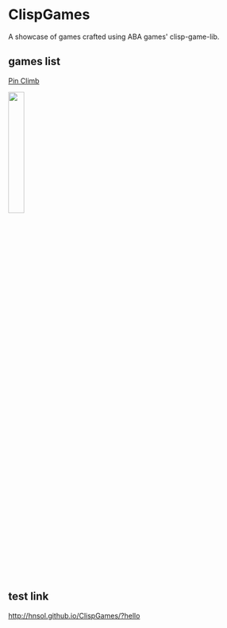 # ClispGames

A showcase of games crafted using ABA games' clisp-game-lib.


## games list

[Pin Climb](http://hnsol.github.io/ClispGames/?pinclimbn)

<a href="http://hnsol.github.io/ClispGames/?pinclimb"><img src="https://cdn-ak.f.st-hatena.com/images/fotolife/m/masatora_bd5/20230930/20230930091433.png" width="25%" loading="lazy"></a>


## test link

http://hnsol.github.io/ClispGames/?hello
